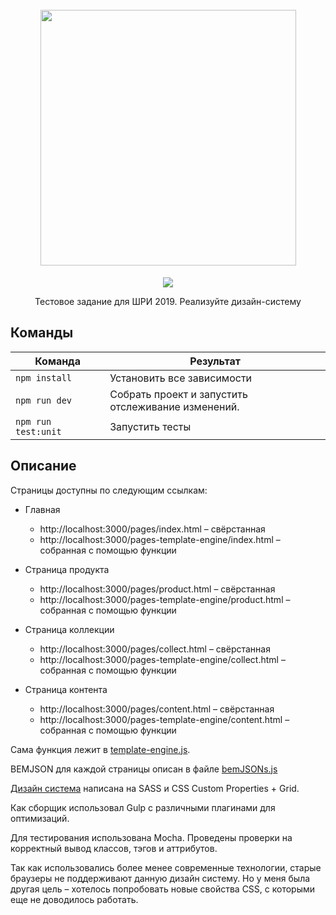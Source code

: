 <h1 align="center">
  <br>
   <img src="https://img.yasteq.com/2/safe_image.php?d=AQC4bY_-lBLgk1V0&url=http%3A%2F%2Fwww.seonews.ru%2Fupload%2Fiblock%2Fb05%2Fb05748953f6eb507c20f87fdcc8b7438.jpg&_nc_hash=AQDWN5s9hsSZq-BC" width="409" height="409" />
  <br>
</h1>

<p align="center">
  <a href="https://travis-ci.com/webistomin/cinema-app">
    <img src="https://travis-ci.com/webistomin/yandex-test-1.svg?token=CqDseQbTs4cMwNAwVsgp&branch=master">
  </a>
</p>

<p align="center">
  Тестовое задание для ШРИ 2019. Реализуйте дизайн-систему
</p>
   
## Команды   
<table id="development-setup">
  <thead>
    <tr>
      <th>Команда</th>
      <th>Результат</th>
    </tr>
  </thead>
  <tbody>
    <tr>
      <td width="30%"><code>npm install</code></td>
      <td>Установить все зависимости</td>
    </tr>
    <tr>
      <td><code>npm run dev</code></td>
      <td>
        Собрать проект и запустить отслеживание изменений.
      </td>
    </tr>
      <tr>
        <td><code>npm run test:unit</code></td>
        <td>Запустить тесты</td>
      </tr>  
  </tbody>
</table>

## Описание

Страницы доступны по следующим ссылкам:
* Главная 
  * http://localhost:3000/pages/index.html – свёрстанная
  * http://localhost:3000/pages-template-engine/index.html – собранная с помощью функции
  
* Страница продукта 
  * http://localhost:3000/pages/product.html – свёрстанная
  * http://localhost:3000/pages-template-engine/product.html – собранная с помощью функции  
  
* Страница коллекции 
  * http://localhost:3000/pages/collect.html – свёрстанная
  * http://localhost:3000/pages-template-engine/collect.html – собранная с помощью функции   
  
* Страница контента 
  * http://localhost:3000/pages/content.html – свёрстанная
  * http://localhost:3000/pages-template-engine/content.html – собранная с помощью функции   
  
Сама функция лежит в [template-engine.js](src/js/template-engine.js).

BEMJSON для каждой страницы описан в файле [bemJSONs.js](src/js/bemJSONs.js)  

[Дизайн система](src/sass) написана на SASS и CSS Custom Properties + Grid. 

Как сборщик использовал Gulp с различными плагинами для оптимизаций.

Для тестирования использована Mocha. Проведены проверки на корректный вывод классов, тэгов и аттрибутов.
   
Так как использовались более менее современные технологии, старые браузеры не поддерживают данную дизайн систему. Но у меня была другая цель – хотелось попробовать новые свойства CSS, с которыми еще не доводилось работать.
